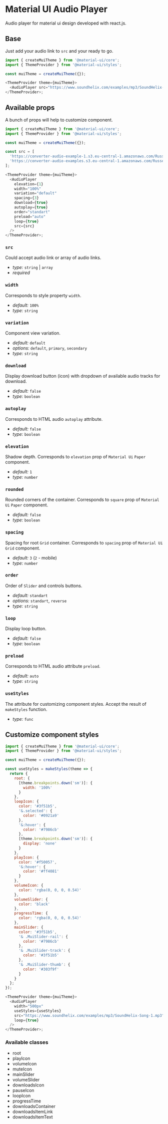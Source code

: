 # Material UI Audio Player

Audio player for material ui design developed with react.js.

## Base

Just add your audio link to `src` and your ready to go.

```javascript
import { createMuiTheme } from '@material-ui/core';
import { ThemeProvider } from '@material-ui/styles';

const muiTheme = createMuiTheme({});

<ThemeProvider theme={muiTheme}>
  <AudioPlayer src="https://www.soundhelix.com/examples/mp3/SoundHelix-Song-1.mp3" />
</ThemeProvider>;
```

## Available props

A bunch of props will help to customize component.

```javascript
import { createMuiTheme } from '@material-ui/core';
import { ThemeProvider } from '@material-ui/styles';

const muiTheme = createMuiTheme({});

const src = [
  'https://converter-audio-example-1.s3.eu-central-1.amazonaws.com/Russell%2C%2BMale%2B-%2BEnglish%2C%2BAustralian+(1)+(online-audio-converter.com).wav',
  'https://converter-audio-examples.s3.eu-central-1.amazonaws.com/Russell%2C+Male+-+English%2C+Australian.mp3'
];

<ThemeProvider theme={muiTheme}>
  <AudioPlayer
    elevation={1}
    width="100%"
    variation="default"
    spacing={3}
    download={true}
    autoplay={true}
    order="standart"
    preload="auto"
    loop={true}
    src={src}
  />
</ThemeProvider>;
```

### `src`

Could accept audio link or array of audio links.

- _type:_ `string` | `array`
- _required_

### `width`

Corresponds to style property `width`.

- _default:_ `100%`
- _type:_ `string`

### `variation`

Component view variation.

- _default:_ `default`
- _options:_ `default`, `primary`, `secondary`
- _type:_ `string`

### `download`

Display download button (icon) with dropdown of available audio tracks for download.

- _default:_ `false`
- _type:_ `boolean`

### `autoplay`

Corresponds to HTML audio `autoplay` attribute.

- _default:_ `false`
- _type:_ `boolean`

### `elevation`

Shadow depth. Corresponds to `elevation` prop of `Material Ui` `Paper` component.

- _default:_ `1`
- _type:_ `number`

### `rounded`

Rounded corners of the container. Corresponds to `square` prop of `Material Ui` `Paper` component.

- _default:_ `false`
- _type:_ `boolean`

### `spacing`

Spacing for root `Grid` container. Corresponds to `spacing` prop of `Material Ui` `Grid` component.

- _default:_ `3` (`2` - mobile)
- _type:_ `number`

### `order`

Order of `Slider` and controls buttons.

- _default:_ `standart`
- _options:_ `standart`, `reverse`
- _type:_ `string`

### `loop`

Display loop button.

- _default:_ `false`
- _type:_ `boolean`

### `preload`

Corresponds to HTML audio attribute `preload`.

- _default:_ `auto`
- _type:_ `string`

### `useStyles`

The attribute for customizing component styles. Accept the result of
`makeStyles` function.

- _type:_ `func`

## Customize component styles

```javascript
import { createMuiTheme } from '@material-ui/core';
import { ThemeProvider } from '@material-ui/styles';

const muiTheme = createMuiTheme({});

const useStyles = makeStyles(theme => {
  return {
    root: {
      [theme.breakpoints.down('sm')]: {
        width: '100%'
      }
    },
    loopIcon: {
      color: '#3f51b5',
      '&.selected': {
        color: '#0921a9'
      },
      '&:hover': {
        color: '#7986cb'
      },
      [theme.breakpoints.down('sm')]: {
        display: 'none'
      }
    },
    playIcon: {
      color: '#f50057',
      '&:hover': {
        color: '#ff4081'
      }
    },
    volumeIcon: {
      color: 'rgba(0, 0, 0, 0.54)'
    },
    volumeSlider: {
      color: 'black'
    },
    progressTime: {
      color: 'rgba(0, 0, 0, 0.54)'
    },
    mainSlider: {
      color: '#3f51b5',
      '& .MuiSlider-rail': {
        color: '#7986cb'
      },
      '& .MuiSlider-track': {
        color: '#3f51b5'
      },
      '& .MuiSlider-thumb': {
        color: '#303f9f'
      }
    }
  };
});

<ThemeProvider theme={muiTheme}>
  <AudioPlayer
    width="500px"
    useStyles={useStyles}
    src="https://www.soundhelix.com/examples/mp3/SoundHelix-Song-1.mp3"
    loop={true}
  />
</ThemeProvider>;
```

### Available classes

- root
- playIcon
- volumeIcon
- muteIcon
- mainSlider
- volumeSlider
- downloadsIcon
- pauseIcon
- loopIcon
- progressTime
- downloadsContainer
- downloadsItemLink
- downloadsItemText
